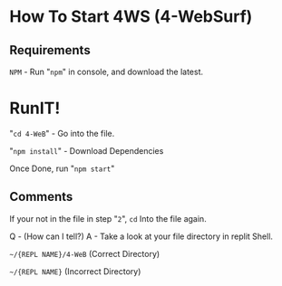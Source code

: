 # How To Start 4WS (4-WebSurf)
## Requirements

`NPM` - Run "`npm`" in console, and download the latest.

# RunIT!

"`cd 4-WeB`" - Go into the file.

"`npm install`" - Download Dependencies

Once Done, run "`npm start`"

## Comments

If your not in the file in step "`2`", `cd` Into the file again.

Q - (How can I tell?) A - Take a look at your file directory in replit Shell.

`~/{REPL NAME}/4-WeB` (Correct Directory)

`~/{REPL NAME}` (Incorrect Directory)
